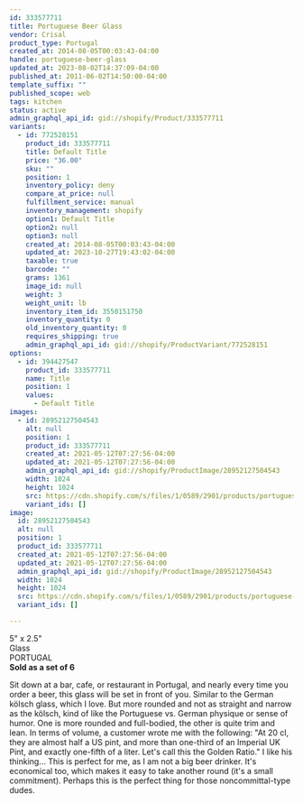 ```yaml
---
id: 333577711
title: Portuguese Beer Glass
vendor: Crisal
product_type: Portugal
created_at: 2014-08-05T00:03:43-04:00
handle: portuguese-beer-glass
updated_at: 2023-08-02T14:37:09-04:00
published_at: 2011-06-02T14:50:00-04:00
template_suffix: ""
published_scope: web
tags: kitchen
status: active
admin_graphql_api_id: gid://shopify/Product/333577711
variants:
  - id: 772528151
    product_id: 333577711
    title: Default Title
    price: "36.00"
    sku: ""
    position: 1
    inventory_policy: deny
    compare_at_price: null
    fulfillment_service: manual
    inventory_management: shopify
    option1: Default Title
    option2: null
    option3: null
    created_at: 2014-08-05T00:03:43-04:00
    updated_at: 2023-10-27T19:43:02-04:00
    taxable: true
    barcode: ""
    grams: 1361
    image_id: null
    weight: 3
    weight_unit: lb
    inventory_item_id: 3550151750
    inventory_quantity: 0
    old_inventory_quantity: 0
    requires_shipping: true
    admin_graphql_api_id: gid://shopify/ProductVariant/772528151
options:
  - id: 394427547
    product_id: 333577711
    name: Title
    position: 1
    values:
      - Default Title
images:
  - id: 28952127504543
    alt: null
    position: 1
    product_id: 333577711
    created_at: 2021-05-12T07:27:56-04:00
    updated_at: 2021-05-12T07:27:56-04:00
    admin_graphql_api_id: gid://shopify/ProductImage/28952127504543
    width: 1024
    height: 1024
    src: https://cdn.shopify.com/s/files/1/0589/2901/products/portuguese-beer-glasses.jpg?v=1620818876
    variant_ids: []
image:
  id: 28952127504543
  alt: null
  position: 1
  product_id: 333577711
  created_at: 2021-05-12T07:27:56-04:00
  updated_at: 2021-05-12T07:27:56-04:00
  admin_graphql_api_id: gid://shopify/ProductImage/28952127504543
  width: 1024
  height: 1024
  src: https://cdn.shopify.com/s/files/1/0589/2901/products/portuguese-beer-glasses.jpg?v=1620818876
  variant_ids: []

---
```


5" x 2.5"  
Glass  
PORTUGAL  
**Sold as a set of 6**

Sit down at a bar, cafe, or restaurant in Portugal, and nearly every time you order a beer, this glass will be set in front of you. Similar to the German kölsch glass, which I love. But more rounded and not as straight and narrow as the kölsch, kind of like the Portuguese vs. German physique or sense of humor. One is more rounded and full-bodied, the other is quite trim and lean. In terms of volume, a customer wrote me with the following: "At 20 cl, they are almost half a US pint, and more than one-third of an Imperial UK Pint, and exactly one-fifth of a liter. Let's call this the Golden Ratio." I like his thinking... This is perfect for me, as I am not a big beer drinker. It's economical too, which makes it easy to take another round (it's a small commitment). Perhaps this is the perfect thing for those noncommittal\-type dudes.